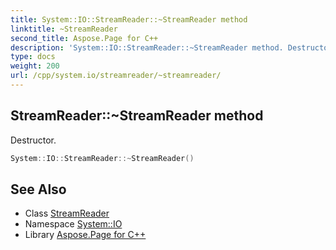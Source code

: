 ```yaml
---
title: System::IO::StreamReader::~StreamReader method
linktitle: ~StreamReader
second_title: Aspose.Page for C++
description: 'System::IO::StreamReader::~StreamReader method. Destructor in C++.'
type: docs
weight: 200
url: /cpp/system.io/streamreader/~streamreader/
---
```

## StreamReader::~StreamReader method


Destructor.

```cpp
System::IO::StreamReader::~StreamReader()
```

## See Also

* Class [StreamReader](../)
* Namespace [System::IO](../../)
* Library [Aspose.Page for C++](../../../)

